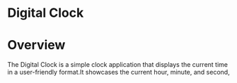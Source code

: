 # Digital Clock
# Overview
The Digital Clock is a simple clock application that displays the current time in a user-friendly format.It showcases the current hour, minute, and second, 
